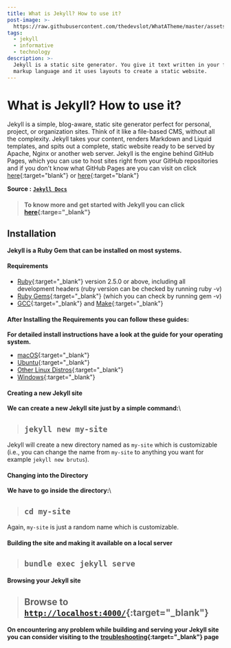 ```yaml
---
title: What is Jekyll? How to use it?
post-image: >-
  https://raw.githubusercontent.com/thedevslot/WhatATheme/master/assets/images/What%20is%20Jekyll%20and%20How%20to%20use%20it.png?token=AHMQUELVG36IDSA4SZEZ5P26Z64IW
tags:
  - jekyll
  - informative
  - technology
description: >-
  Jekyll is a static site generator. You give it text written in your favorite
  markup language and it uses layouts to create a static website.
---
```


# What is Jekyll? How to use it?

Jekyll is a simple, blog-aware, static site generator perfect for personal, project, or organization sites. Think of it like a file-based CMS, without all the complexity. Jekyll takes your content, renders Markdown and Liquid templates, and spits out a complete, static website ready to be served by Apache, Nginx or another web server. Jekyll is the engine behind GitHub Pages, which you can use to host sites right from your GitHub repositories and if you don't know what GitHub Pages are you can visit on click [here](https://help.github.com/en/github/working-with-github-pages/about-github-pages){:target="blank"} or [here](https://pages.github.com/){:target="blank"}

**Source :** [**`Jekyll Docs`**](https://jekyllrb.com/docs/)

> #### To know more and get started with Jekyll you can click [here](https://jekyllrb.com/){:targe="\_blank"}

## Installation

**Jekyll is a Ruby Gem that can be installed on most systems.**

#### Requirements

* [Ruby](https://www.ruby-lang.org/en/downloads/){:target="\_blank"} version 2.5.0 or above, including all development headers (ruby version can be checked by running ruby -v)
* [Ruby Gems](https://rubygems.org/pages/download){:target="\_blank"} (which you can check by running gem -v)
* [GCC](https://gcc.gnu.org/install/){:target="\_blank"} and [Make](https://www.gnu.org/software/make/){:target="\_blank"}

#### After Installing the Requirements you can follow these guides:

**For detailed install instructions have a look at the guide for your operating system.**

* [macOS](https://jekyllrb.com/docs/installation/macos/){:target="\_blank"}
* [Ubuntu](https://jekyllrb.com/docs/installation/ubuntu/){:target="\_blank"}
* [Other Linux Distros](https://jekyllrb.com/docs/installation/other-linux/){:target="\_blank"}
* [Windows](https://jekyllrb.com/docs/installation/windows/){:target="\_blank"}

#### Creating a new Jekyll site

**We can create a new Jekyll site just by a simple command:**\


> ## `jekyll new my-site`

Jekyll will create a new directory named as `my-site` which is customizable (i.e., you can change the name from `my-site` to anything you want for example `jekyll new brutus`).

#### Changing into the Directory

**We have to go inside the directory:**\


> ## `cd my-site`

Again, `my-site` is just a random name which is customizable.

#### Building the site and making it available on a local server

> ## `bundle exec jekyll serve`

#### Browsing your Jekyll site

> ## Browse to [`http://localhost:4000/`](http://localhost:4000/){:target="\_blank"}

**On encountering any problem while building and serving your Jekyll site you can consider visiting to the** [**troubleshooting**](https://jekyllrb.com/docs/troubleshooting/#configuration-problems)**{:target="\_blank"} page**
